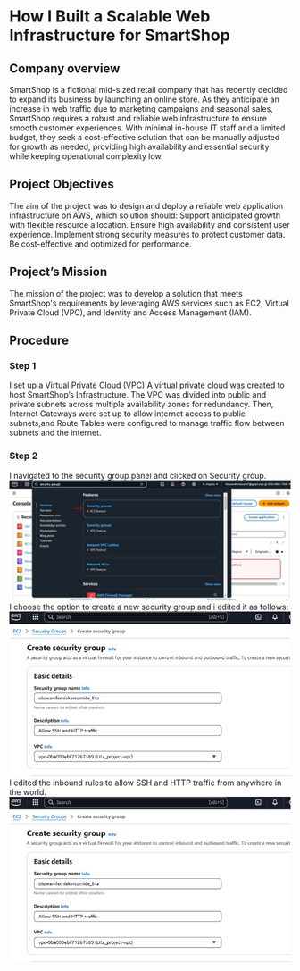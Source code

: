 # How I Built a Scalable Web Infrastructure for SmartShop
## Company overview
SmartShop is a fictional mid-sized retail company that has recently decided to expand its business by launching an online store. As they anticipate an increase in web traffic due to marketing campaigns and seasonal sales, SmartShop requires a robust and reliable web infrastructure to ensure smooth customer experiences. With minimal in-house IT staff and a limited budget, they seek a cost-effective solution that can be manually adjusted for growth as needed, providing high availability and essential security while keeping operational complexity low. 

## Project Objectives
The aim of the project was to design and deploy a reliable web application infrastructure on AWS, which  solution should:
Support anticipated growth with flexible resource allocation.
Ensure high availability and consistent user experience.
Implement strong security measures to protect customer data.
Be cost-effective and optimized for performance.

## Project’s Mission
The mission of the project was to develop a solution that meets SmartShop's requirements by leveraging AWS services such as EC2, Virtual Private Cloud (VPC), and Identity and Access Management (IAM). 

## Procedure
### Step 1
I set up a Virtual Private Cloud (VPC)
A virtual private cloud was created to host SmartShop’s Infrastructure. The VPC was divided into public and private subnets across multiple availability zones for redundancy. 
Then, Internet Gateways were set up to allow internet access to public subnets,and Route Tables were configured to manage traffic flow between subnets and the internet.

### Step 2
I navigated to the security group panel and clicked on Security group. 
<img src="images/LITA 1.JPG">
I choose the option to create a new security group and i edited it as follows;
<img src="images/LITA 2.JPG">
I edited the inbound rules to allow SSH and HTTP traffic from anywhere in the world.
<img src="images/LITA 2.JPG">





